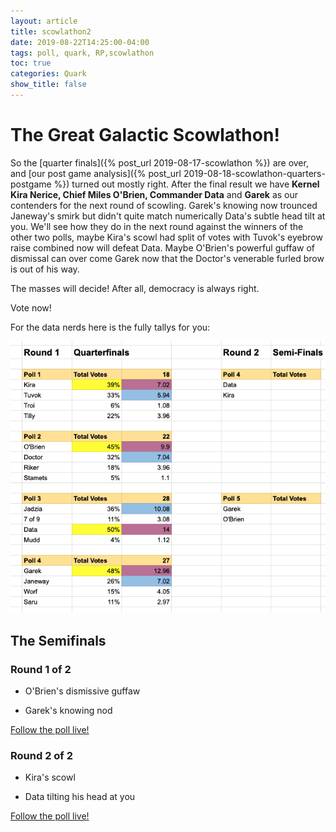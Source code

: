 ```yaml
---
layout: article
title: scowlathon2
date: 2019-08-22T14:25:00-04:00
tags: poll, quark, RP,scowlathon	
toc: true
categories: Quark
show_title: false
---
```


# The Great Galactic Scowlathon!

So the [quarter finals]({% post_url 2019-08-17-scowlathon %}) are over, and [our post game analysis]({% post_url 2019-08-18-scowlathon-quarters-postgame %}) turned out mostly right. After the final result we have **Kernel Kira Nerice, Chief Miles O'Brien, Commander Data** and **Garek** as our contenders for the next round of scowling. Garek's knowing now trounced Janeway's smirk but didn't quite match numerically Data's subtle head tilt at you. We'll see how they do in the next round against the winners of the other two polls, maybe Kira's scowl had split of votes with Tuvok's eyebrow raise combined now will defeat Data. Maybe O'Brien's powerful guffaw of dismissal can over come Garek now that the Doctor's venerable furled brow is out of his way. 

The masses will decide! After all, democracy is always right. 

Vote now!

For the data nerds here is the fully tallys for you:

![](/assets/scowlathon_quarters_results.png)

## The Semifinals

### Round 1 of 2

- O'Brien's dismissive guffaw

- Garek's knowing nod

[Follow the poll live!](https://tenforward.social/@quark/102662019602906434)

### Round 2 of 2

- Kira's scowl

- Data tilting his head at you

[Follow the poll live!](https://tenforward.social/@quark/102662022927329009) 

